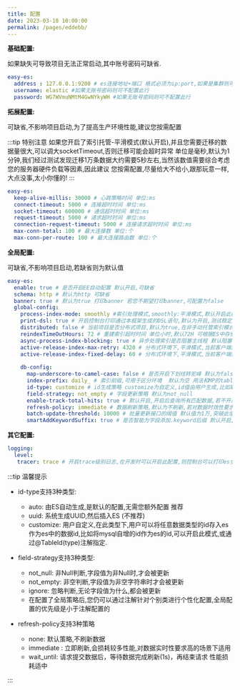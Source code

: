 ```yaml
---
title: 配置
date: 2023-03-18 10:00:00
permalink: /pages/eddebb/
---
```

**基础配置:** 

如果缺失可导致项目无法正常启动,其中账号密码可缺省.

```yaml
easy-es:
  address : 127.0.0.1:9200 # es连接地址+端口 格式必须为ip:port,如果是集群则可用逗号隔开
  username: elastic #如果无账号密码则可不配置此行
  password: WG7WVmuNMtM4GwNYkyWH #如果无账号密码则可不配置此行 
```

**拓展配置:**

可缺省,不影响项目启动,为了提高生产环境性能,建议您按需配置

:::tip 特别注意
如果您开启了索引托管-平滑模式(默认开启),并且您需要迁移的数据量很大,可以调大socketTimeout,否则迁移可能会超时异常
单位是毫秒,默认为1分钟,我们经过测试发现迁移1万条数据大约需要5秒左右,当然该数值需要综合考虑您的服务器硬件负载等因素,因此建议
您按需配置,尽量给大不给小,跟那玩意一样,大点没事,太小你懂的!
:::

```yaml
easy-es:
  keep-alive-millis: 30000 # 心跳策略时间 单位:ms
  connect-timeout: 5000 # 连接超时时间 单位:ms
  socket-timeout: 600000 # 通信超时时间 单位:ms 
  request-timeout: 5000 # 请求超时时间 单位:ms
  connection-request-timeout: 5000 # 连接请求超时时间 单位:ms
  max-conn-total: 100 # 最大连接数 单位:个
  max-conn-per-route: 100 # 最大连接路由数 单位:个
```

**全局配置:**

可缺省,不影响项目启动,若缺省则为默认值

```yaml
easy-es:
  enable: true # 是否开启EE自动配置 默认开启,可缺省
  schema: http # 默认为http 可缺省
  banner: true # 默认为true 打印banner 若您不期望打印banner,可配置为false
  global-config:
    process-index-mode: smoothly #索引处理模式,smoothly:平滑模式,默认开启此模式, not_smoothly:非平滑模式, manual:手动模式
    print-dsl: true # 开启控制台打印通过本框架生成的DSL语句,默认为开启,测试稳定后的生产环境建议关闭,以提升少量性能
    distributed: false # 当前项目是否分布式项目,默认为true,在非手动托管索引模式下,若为分布式项目则会获取分布式锁,非分布式项目只需synchronized锁.
    reindexTimeOutHours: 72 # 重建索引超时时间 单位小时,默认72H 可根据ES中存储的数据量调整
    async-process-index-blocking: true # 异步处理索引是否阻塞主线程 默认阻塞 数据量过大时调整为非阻塞异步进行 项目启动更快
    active-release-index-max-retry: 4320 # 分布式环境下,平滑模式,当前客户端激活最新索引最大重试次数,若数据量过大,重建索引数据迁移时间超过4320/60=72H,可调大此参数值,此参数值决定最大重试次数,超出此次数后仍未成功,则终止重试并记录异常日志
    active-release-index-fixed-delay: 60 # 分布式环境下,平滑模式,当前客户端激活最新索引最大重试次数 分布式环境下,平滑模式,当前客户端激活最新索引重试时间间隔 若您期望最终一致性的时效性更高,可调小此值,但会牺牲一些性能
    
    db-config:
      map-underscore-to-camel-case: false # 是否开启下划线转驼峰 默认为false
      index-prefix: daily_ # 索引前缀,可用于区分环境  默认为空 用法和MP的tablePrefix一样的作用和用法
      id-type: customize # id生成策略 customize为自定义,id值由用户生成,比如取MySQL中的数据id,如缺省此项配置,则id默认策略为es自动生成
      field-strategy: not_empty # 字段更新策略 默认为not_null
      enable-track-total-hits: true # 默认开启,开启后查询所有匹配数据,若不开启,会导致无法获取数据总条数,其它功能不受影响,若查询数量突破1W条时,需要同步调整@IndexName注解中的maxResultWindow也大于1w,并重建索引后方可在后续查询中生效(不推荐,建议分页查询).
      refresh-policy: immediate # 数据刷新策略,默认为不刷新,若对数据时效性要求比较高,可以调整为immediate,但性能损耗高,也可以调整为折中的wait_until
      batch-update-threshold: 10000 # 批量更新接口的阈值 默认值为1万,突破此值需要同步调整enable-track-total-hits=true,@IndexName.maxResultWindow > 1w,并重建索引.
      smartAddKeywordSuffix: true # 是否智能为字段添加.keyword后缀 默认开启,开启后会根据当前字段的索引类型及当前查询类型自动推断本次查询是否需要拼接.keyword后缀
```

**其它配置:**

```yaml
logging:
  level:
   tracer: trace # 开启trace级别日志,在开发时可以开启此配置,则控制台可以打印es全部请求信息及DSL语句,为了避免重复,开启此项配置后,可以将EE的print-dsl设置为false.
```
:::tip 温馨提示

- id-type支持3种类型:
    - auto: 由ES自动生成,是默认的配置,无需您额外配置 推荐
    - uuid: 系统生成UUID,然后插入ES (不推荐)
    - customize: 用户自定义,在此类型下,用户可以将任意数据类型的id存入es作为es中的数据id,比如将mysql自增的id作为es的id,可以开启此模式,或通过@TableId(type)注解指定.

- field-strategy支持3种类型:
    - not_null: 非Null判断,字段值为非Null时,才会被更新
    - not_empty: 非空判断,字段值为非空字符串时才会被更新
    - ignore: 忽略判断,无论字段值为什么,都会被更新
    - 在配置了全局策略后,您仍可以通过注解针对个别类进行个性化配置,全局配置的优先级是小于注解配置的
- refresh-policy支持3种策略
    - none: 默认策略,不刷新数据
    - immediate : 立即刷新,会损耗较多性能,对数据实时性要求高的场景下适用
    - wait_until: 请求提交数据后，等待数据完成刷新(1s)，再结束请求 性能损耗适中

:::
